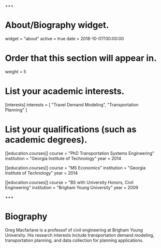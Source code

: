 +++
# About/Biography widget.
widget = "about"
active = true
date = 2018-10-01T00:00:00

# Order that this section will appear in.
weight = 5

# List your academic interests.
[interests]
  interests = [
    "Travel Demand Modeling",
    "Transportation Planning"
  ]

# List your qualifications (such as academic degrees).
[[education.courses]]
  course = "PhD Transportation Systems Engineering"
  institution = "Georgia Institute of Technology"
  year = 2014

[[education.courses]]
  course = "MS Economics"
  institution = "Georgia Institute of Technology"
  year = 2014

[[education.courses]]
  course = "BS with University Honors, Civil Engineering"
  institution = "Brigham Young University"
  year = 2009


+++

# Biography

Greg Macfarlane is a professof of civil engineering at Brigham Young University.
His research interests include transportation demand modeling, transportation
planning, and data collection for planning applications.
